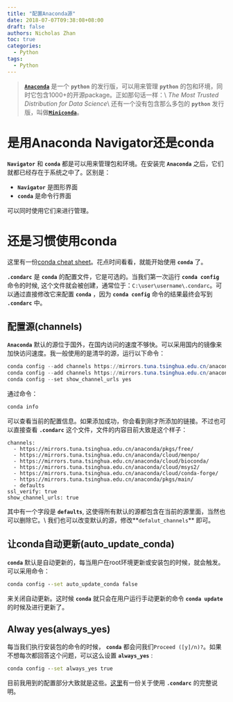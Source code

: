 ```yaml
---
title: "配置Anaconda源"
date: 2018-07-07T09:38:08+08:00
draft: false
authors: Nicholas Zhan
toc: true
categories:
  - Python
tags:
  - Python
---
```


> [**`Anaconda`**](https://www.anaconda.com/download/) 是一个 **`python`** 的发行版，可以用来管理 **`python`** 的包和环境，同时它包含1000+的开源package。正如那句话一样：\\
_The Most Trusted Distribution for Data Science_\\
还有一个没有包含那么多包的 **`python`** 发行版，叫做[**`Miniconda`**](https://conda.io/miniconda.html)。

# 是用Anaconda Navigator还是conda

**`Navigator`** 和 **`conda`** 都是可以用来管理包和环境。在安装完 **`Anaconda`** 之后，它们就都已经存在于系统之中了。区别是：

* **`Navigator`** 是图形界面
* **`conda`** 是命令行界面

可以同时使用它们来进行管理。

# 还是习惯使用conda

这里有一份[conda cheat sheet](http://conda.pydata.org/docs/_downloads/conda-cheatsheet.pdf)。花点时间看看，就能开始使用 **`conda`** 了。

**`.condarc`** 是 **`conda`** 的配置文件，它是可选的。当我们第一次运行 **`conda config`** 命令的时候, 这个文件就会被创建，通常位于：```C:\user\username\.condarc```。可以通过直接修改它来配置 **`conda`** ，因为 **`conda config`** 命令的结果最终会写到 **`.condarc`** 中。

## 配置源(channels)

**`Anaconda`** 默认的源位于国外，在国内访问的速度不够快。可以采用国内的镜像来加快访问速度。我一般使用的是清华的源，运行以下命令：

```powershell
conda config --add channels https://mirrors.tuna.tsinghua.edu.cn/anaconda/pkgs/free/
conda config --add channels https://mirrors.tuna.tsinghua.edu.cn/anaconda/pkgs/main/
conda config --set show_channel_urls yes
```

通过命令：

```powershell
conda info
```

可以查看当前的配置信息。如果添加成功，你会看到刚才所添加的链接。不过也可以直接查看 **`.condarc`** 这个文件，文件的内容目前大致是这个样子：

```file
channels:
  - https://mirrors.tuna.tsinghua.edu.cn/anaconda/pkgs/free/
  - https://mirrors.tuna.tsinghua.edu.cn/anaconda/cloud/menpo/
  - https://mirrors.tuna.tsinghua.edu.cn/anaconda/cloud/bioconda/
  - https://mirrors.tuna.tsinghua.edu.cn/anaconda/cloud/msys2/
  - https://mirrors.tuna.tsinghua.edu.cn/anaconda/cloud/conda-forge/
  - https://mirrors.tuna.tsinghua.edu.cn/anaconda/pkgs/main/
  - defaults
ssl_verify: true
show_channel_urls: true
```

其中有一个字段是 **`defaults`**, 这使得所有默认的源都包含在当前的源里面，当然也可以删除它。\\
我们也可以改变默认的源，修改**`defalut_channels`** 即可。

## 让conda自动更新(auto_update_conda)

**`conda`** 默认是自动更新的，每当用户在root环境更新或安装包的时候，就会触发。可以采用命令：

```cmd
conda config --set auto_update_conda false
```

来关闭自动更新。这时候 **`conda`** 就只会在用户运行手动更新的命令 **`conda update`** 的时候及进行更新了。

## Alway yes(always_yes)

每当我们执行安装包的命令的时候， **`conda`** 都会问我们```Proceed ([y]/n)?```。如果不想每次都回答这个问题，可以这么设置 **`always_yes`** :

```cmd
conda config --set always_yes true
```


目前我用到的配置部分大致就是这些。[这里](https://conda.io/docs/user-guide/configuration/use-condarc.html)有一份关于使用 **`.condarc`** 的完整说明。
